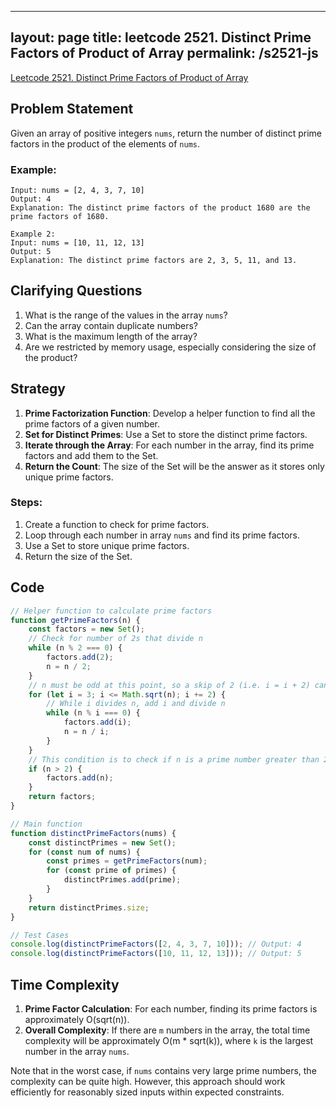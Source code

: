 
---
layout: page
title: leetcode 2521. Distinct Prime Factors of Product of Array
permalink: /s2521-js
---
[Leetcode 2521. Distinct Prime Factors of Product of Array](https://algoadvance.github.io/algoadvance/l2521)
## Problem Statement
Given an array of positive integers `nums`, return the number of distinct prime factors in the product of the elements of `nums`.

### Example:
```text
Input: nums = [2, 4, 3, 7, 10]
Output: 4
Explanation: The distinct prime factors of the product 1680 are the prime factors of 1680.

Example 2:
Input: nums = [10, 11, 12, 13]
Output: 5
Explanation: The distinct prime factors are 2, 3, 5, 11, and 13.
```

## Clarifying Questions
1. What is the range of the values in the array `nums`?
2. Can the array contain duplicate numbers?
3. What is the maximum length of the array?
4. Are we restricted by memory usage, especially considering the size of the product?

## Strategy
1. **Prime Factorization Function**: Develop a helper function to find all the prime factors of a given number.
2. **Set for Distinct Primes**: Use a Set to store the distinct prime factors.
3. **Iterate through the Array**: For each number in the array, find its prime factors and add them to the Set.
4. **Return the Count**: The size of the Set will be the answer as it stores only unique prime factors.

### Steps:
1. Create a function to check for prime factors.
2. Loop through each number in array `nums` and find its prime factors.
3. Use a Set to store unique prime factors.
4. Return the size of the Set.

## Code
```javascript
// Helper function to calculate prime factors
function getPrimeFactors(n) {
    const factors = new Set();
    // Check for number of 2s that divide n
    while (n % 2 === 0) {
        factors.add(2);
        n = n / 2;
    }
    // n must be odd at this point, so a skip of 2 (i.e. i = i + 2) can be used
    for (let i = 3; i <= Math.sqrt(n); i += 2) {
        // While i divides n, add i and divide n
        while (n % i === 0) {
            factors.add(i);
            n = n / i;
        }
    }
    // This condition is to check if n is a prime number greater than 2
    if (n > 2) {
        factors.add(n);
    }
    return factors;
}

// Main function
function distinctPrimeFactors(nums) {
    const distinctPrimes = new Set();
    for (const num of nums) {
        const primes = getPrimeFactors(num);
        for (const prime of primes) {
            distinctPrimes.add(prime);
        }
    }
    return distinctPrimes.size;
}

// Test Cases
console.log(distinctPrimeFactors([2, 4, 3, 7, 10])); // Output: 4
console.log(distinctPrimeFactors([10, 11, 12, 13])); // Output: 5
```

## Time Complexity
1. **Prime Factor Calculation**: For each number, finding its prime factors is approximately O(sqrt(n)).
2. **Overall Complexity**: If there are `m` numbers in the array, the total time complexity will be approximately O(m * sqrt(k)), where `k` is the largest number in the array `nums`.

Note that in the worst case, if `nums` contains very large prime numbers, the complexity can be quite high. However, this approach should work efficiently for reasonably sized inputs within expected constraints.